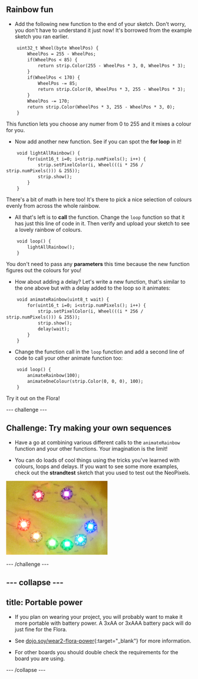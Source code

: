## Rainbow fun

+ Add the following new function to the end of your sketch. Don't worry, you don't have to understand it just now! It's borrowed from the example sketch you ran earlier. 


```
    uint32_t Wheel(byte WheelPos) {
        WheelPos = 255 - WheelPos;
        if(WheelPos < 85) {
            return strip.Color(255 - WheelPos * 3, 0, WheelPos * 3);
        }
        if(WheelPos < 170) {
            WheelPos -= 85;
            return strip.Color(0, WheelPos * 3, 255 - WheelPos * 3);
        }
        WheelPos -= 170;
        return strip.Color(WheelPos * 3, 255 - WheelPos * 3, 0);
    }
```

This function lets you choose any numer from 0 to 255 and it mixes a colour for you.

+ Now add another new function. See if you can spot the **for loop** in it!

```
    void lightAllRainbow() {
        for(uint16_t i=0; i<strip.numPixels(); i++) {
            strip.setPixelColor(i, Wheel(((i * 256 / strip.numPixels())) & 255));
            strip.show();
        }
    }
```

There's a bit of math in here too! It's there to pick a nice selection of colours evenly from across the whole rainbow.

+ All that's left is to **call** the function. Change the `loop` function so that it has just this line of code in it. Then verify and upload your sketch to see a lovely rainbow of colours.

```
    void loop() {
        lightAllRainbow();
    }
``` 

You don't need to pass any **parameters** this time because the new function figures out the colours for you! 

+ How about adding a delay? Let's write a new function, that's similar to the one above but with a delay added to the loop so it animates:

```
    void animateRainbow(uint8_t wait) {
        for(uint16_t i=0; i<strip.numPixels(); i++) {
            strip.setPixelColor(i, Wheel(((i * 256 / strip.numPixels())) & 255));
            strip.show();
            delay(wait);
        }
    }
```

+ Change the function call in the `loop` function and add a second line of code to call your other animate function too:

```
    void loop() {
        animateRainbow(100);
        animateOneColour(strip.Color(0, 0, 0), 100);
    }
``` 

Try it out on the Flora!

--- challenge ---

## Challenge: Try making your own sequences

+ Have a go at combining various different calls to the `animateRainbow` function and your other functions. Your imagination is the limit! 

+ You can do loads of cool things using the tricks you've learned with colours, loops and delays. If you want to see some more examples, check out the **strandtest** sketch that you used to test out the NeoPixels. 

![](images/rainbowSmile.png)

--- /challenge ---

--- collapse ---
---
title: Portable power
---

+ If you plan on wearing your project, you will probably want to make it more portable with battery power. A 3xAA or 3xAAA battery pack will do just fine for the Flora. 

+ See [dojo.soy/wear2-flora-power](http://dojo.soy/wear2-flora-power){:target="_blank"} for more information. 

+ For other boards you should double check the requirements for the board you are using.

--- /collapse ---